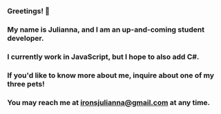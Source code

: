 ### Greetings! 👋

### My name is Julianna, and I am an up-and-coming student developer.
### I currently work in JavaScript, but I hope to also add C#.
### If you'd like to know more about me, inquire about one of my three pets!
### You may reach me at ironsjulianna@gmail.com at any time.

<!--
**JuliannaCynthia/JuliannaCynthia** is a ✨ _special_ ✨ repository because its `README.md` (this file) appears on your GitHub profile.

Here are some ideas to get you started:

- 🔭 I’m currently working on ...
- 🌱 I’m currently learning ...
- 👯 I’m looking to collaborate on ...
- 🤔 I’m looking for help with ...
- 💬 Ask me about ...
- 📫 How to reach me: ...
- 😄 Pronouns: ...
- ⚡ Fun fact: ...
-->

